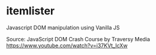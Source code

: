 # itemlister
Javascript DOM manipulation using Vanilla JS

Source:
JavaScript DOM Crash Course 
by Traversy Media 
https://www.youtube.com/watch?v=i37KVt_IcXw
